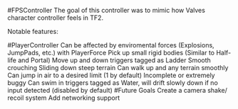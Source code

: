 #FPSController
The goal of this controller was to mimic how Valves character controller feels in TF2.

Notable features:

#PlayerController
Can be affected by enviromental forces (Explosions, JumpPads, etc.) with PlayerForce
Pick up small rigid bodies (Similar to Half-life and Portal)
Move up and down triggers tagged as Ladder
Smooth crouching
Sliding down steep terrain
Can walk up and any terrain smoothly
Can jump in air to a desired limit (1 by default)
Incomplete or extremely buggy
Can swim in triggers tagged as Water, will drift slowly down if no input detected (disabled by default)
#Future Goals
Create a camera shake/ recoil system
Add networking support
